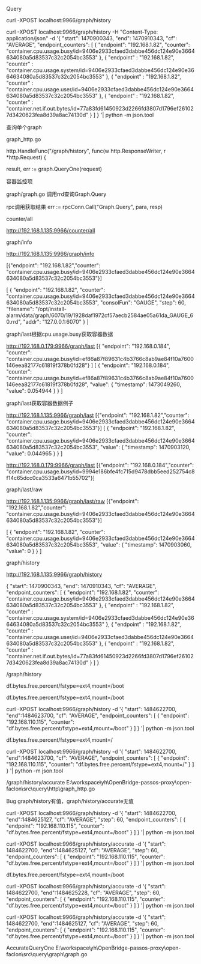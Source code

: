 


Query


curl -XPOST localhost:9966/graph/history



curl -XPOST localhost:9966/graph/history -H "Content-Type: application/json" -d '{
        "start": 1470900343,
  "end": 1470910343,
        "cf": "AVERAGE",
        "endpoint_counters": [
            {
                "endpoint": "192.168.1.82",
                "counter": "container.cpu.usage.busy/id=9406e2933cfaed3dabbe456dc124e90e3664634080a5d83537c32c2054bc3553"
            },
          {
                "endpoint" : "192.168.1.82",
"counter" : "container.cpu.usage.system/id=9406e2933cfaed3dabbe456dc124e90e3664634080a5d83537c32c2054bc3553"
            },
          {
                "endpoint" : "192.168.1.82",
"counter" : "container.cpu.usage.user/id=9406e2933cfaed3dabbe456dc124e90e3664634080a5d83537c32c2054bc3553"
            },
          {
                "endpoint" : "192.168.1.82",
"counter" : "container.net.if.out.bytes/id=77a83fd61450923d2266fd3807d1796ef261027d3420623fea8d39a8ac74130d"
            }
        ]
}
'| python -m json.tool



查询单个graph

graph_http.go

http.HandleFunc("/graph/history", func(w http.ResponseWriter, r *http.Request) {

result, err := graph.QueryOne(request)


容器监控项

 

graph/graph.go 调用rrd查询Graph.Query

rpc调用获取结果
err := rpcConn.Call("Graph.Query", para, resp)





counter/all

http://192.168.1.135:9966/counter/all

graph/info

http://192.168.1.135:9966/graph/info

[{"endpoint": "192.168.1.82","counter": "container.cpu.usage.busy/id=9406e2933cfaed3dabbe456dc124e90e3664634080a5d83537c32c2054bc3553"}]

[
    {
        "endpoint": "192.168.1.82",
        "counter": "container.cpu.usage.busy/id=9406e2933cfaed3dabbe456dc124e90e3664634080a5d83537c32c2054bc3553",
        "consolFun": "GAUGE",
        "step": 60,
        "filename": "/opt/install-alarm/data/graph/6070/19/1928daf1972cf57aecb2584ae05a61da_GAUGE_60.rrd",
        "addr": "127.0.0.1:6070"
    }
]


graph/last根据cpu.usage.busy获取容器数据

http://192.168.0.179:9966/graph/last
[{
	"endpoint": "192.168.0.184",
	"counter": "container.cpu.usage.busy/id=ef86a87f89631c4b3766c8ab9ae84f10a7600146eea82177c61819f378b0fd28"}
]
[
    {
        "endpoint": "192.168.0.184",
        "counter": "container.cpu.usage.busy/id=ef86a87f89631c4b3766c8ab9ae84f10a7600146eea82177c61819f378b0fd28",
        "value": {
            "timestamp": 1473049260,
            "value": 0.054944
        }
    }
]


graph/last获取容器数据例子

http://192.168.1.135:9966/graph/last
[{"endpoint": "192.168.1.82","counter": "container.cpu.usage.busy/id=9406e2933cfaed3dabbe456dc124e90e3664634080a5d83537c32c2054bc3553"}]
[
    {
        "endpoint": "192.168.1.82",
        "counter": "container.cpu.usage.busy/id=9406e2933cfaed3dabbe456dc124e90e3664634080a5d83537c32c2054bc3553",
        "value": {
            "timestamp": 1470903120,
            "value": 0.044965
        }
    }
]

http://192.168.0.179:9966/graph/last
[{"endpoint": "192.168.0.184","counter": "container.cpu.usage.busy/id=9994e186bfe4fc715d9478dbb5eed252754c8f14c65dcc0ca3533a6471b55702"}]


graph/last/raw

http://192.168.1.135:9966/graph/last/raw
[{"endpoint": "192.168.1.82","counter": "container.cpu.usage.busy/id=9406e2933cfaed3dabbe456dc124e90e3664634080a5d83537c32c2054bc3553"}]

[
    {
        "endpoint": "192.168.1.82",
        "counter": "container.cpu.usage.busy/id=9406e2933cfaed3dabbe456dc124e90e3664634080a5d83537c32c2054bc3553",
        "value": {
            "timestamp": 1470903060,
            "value": 0
        }
    }
]

graph/history

http://192.168.1.135:9966/graph/history

{
        "start": 1470900343,
  		"end": 1470910343,
        "cf": "AVERAGE",
        "endpoint_counters": [
            {
                "endpoint": "192.168.1.82",
                "counter": "container.cpu.usage.busy/id=9406e2933cfaed3dabbe456dc124e90e3664634080a5d83537c32c2054bc3553"
            },
          {
                "endpoint" : "192.168.1.82",
			"counter" : "container.cpu.usage.system/id=9406e2933cfaed3dabbe456dc124e90e3664634080a5d83537c32c2054bc3553"
            },
          {
                "endpoint" : "192.168.1.82",
			"counter" : "container.cpu.usage.user/id=9406e2933cfaed3dabbe456dc124e90e3664634080a5d83537c32c2054bc3553"
            },
          {
                "endpoint" : "192.168.1.82",
			"counter" : "container.net.if.out.bytes/id=77a83fd61450923d2266fd3807d1796ef261027d3420623fea8d39a8ac74130d"
            }
        ]
}

/graph/history


df.bytes.free.percent/fstype=ext4,mount=/boot

df.bytes.free.percent/fstype=ext4,mount=/boot


curl -XPOST localhost:9966/graph/history -d '{
        "start": 1484622700,
		"end":1484623700,
        "cf": "AVERAGE",
        "endpoint_counters": [
            {
                "endpoint": "192.168.110.115",
				"counter":	"df.bytes.free.percent/fstype=ext4,mount=/boot"
            }
        ]
}
'| python -m json.tool

df.bytes.free.percent/fstype=ext4,mount=/

curl -XPOST localhost:9966/graph/history -d '{
        "start": 1484622700,
		"end":1484623700,
        "cf": "AVERAGE",
        "endpoint_counters": [
            {
                "endpoint": "192.168.110.115",
				"counter":	"df.bytes.free.percent/fstype=ext4,mount=/"
            }
        ]
}
'| python -m json.tool





/graph/history/accurate
E:\workspace\yh\OpenBridge-passos-proxy\open-faclon\src\query\http\graph_http.go



Bug graph/history有值，graph/history/accurate无值



curl -XPOST localhost:9966/graph/history -d '{
        "start": 1484622700,
		"end":1484625127,
        "cf": "AVERAGE",
		"step": 60,
        "endpoint_counters": [
            {
                "endpoint": "192.168.110.115",
				"counter":	"df.bytes.free.percent/fstype=ext4,mount=/boot"
            }
        ]
}
'| python -m json.tool
 


curl -XPOST localhost:9966/graph/history/accurate -d '{
        "start": 1484622700,
		"end":1484625127,
        "cf": "AVERAGE",
		"step": 60,
        "endpoint_counters": [
            {
                "endpoint": "192.168.110.115",
				"counter":	"df.bytes.free.percent/fstype=ext4,mount=/boot"
            }
        ]
}
'| python -m json.tool
 


df.bytes.free.percent/fstype=ext4,mount=/boot

curl -XPOST localhost:9966/graph/history/accurate -d '{
        "start": 1484622700,
		"end":1484625228,
        "cf": "AVERAGE",
		"step": 60,
        "endpoint_counters": [
            {
                "endpoint": "192.168.110.115",
				"counter":	"df.bytes.free.percent/fstype=ext4,mount=/boot"
            }
        ]
}
'| python -m json.tool



curl -XPOST localhost:9966/graph/history/accurate -d '{
        "start": 1484622700,
		"end":1484625127,
        "cf": "AVERAGE",
		"step": 60,
        "endpoint_counters": [
            {
                "endpoint": "192.168.110.115",
				"counter":	"df.bytes.free.percent/fstype=ext4,mount=/boot"
            }
        ]
}
'| python -m json.tool

AccurateQueryOne
E:\workspace\yh\OpenBridge-passos-proxy\open-faclon\src\query\graph\graph.go







